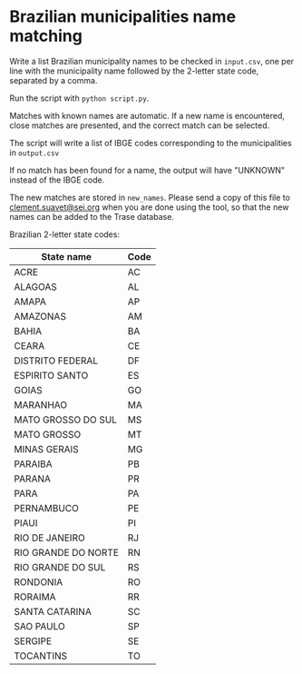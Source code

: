 # Brazilian municipalities name matching

Write a list Brazilian municipality names to be checked in `input.csv`, one per line with the municipality name followed by the 2-letter state code, separated by a comma.

Run the script with `python script.py`.

Matches with known names are automatic. If a new name is encountered, close matches are presented, and the correct match can be selected.

The script will write a list of IBGE codes corresponding to the municipalities in `output.csv`

If no match has been found for a name, the output will have "UNKNOWN" instead of the IBGE code.

The new matches are stored in `new_names`. Please send a copy of this file to clement.suavet@sei.org when you are done using the tool, so that the new names can be added to the Trase database.

Brazilian 2-letter state codes:

| State name | Code |
|---|---|
|ACRE|AC|
|ALAGOAS|AL|
|AMAPA|AP|
|AMAZONAS|AM|
|BAHIA|BA|
|CEARA|CE|
|DISTRITO FEDERAL|DF|
|ESPIRITO SANTO|ES|
|GOIAS|GO|
|MARANHAO|MA|
|MATO GROSSO DO SUL|MS|
|MATO GROSSO|MT|
|MINAS GERAIS|MG|
|PARAIBA|PB|
|PARANA|PR|
|PARA|PA|
|PERNAMBUCO|PE|
|PIAUI|PI|
|RIO DE JANEIRO|RJ|
|RIO GRANDE DO NORTE|RN|
|RIO GRANDE DO SUL|RS|
|RONDONIA|RO|
|RORAIMA|RR|
|SANTA CATARINA|SC|
|SAO PAULO|SP|
|SERGIPE|SE|
|TOCANTINS|TO|
